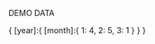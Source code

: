 DEMO DATA

{
    [year]:{
        [month]:{
            1: 4,
            2: 5,
            3: 1
        }
    }
}